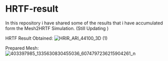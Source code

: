 # HRTF-result
In this repository i have shared some of the results that i have accumulated form the Mesh2HRTF Simulation. (Still Updating )

HRTF Result Obtained:
![HRIR_ARI_44100_3D (1)](https://github.com/abidshahriar/HRTF_-result/assets/64680295/32980442-b6a6-4cf2-8913-1f8c2191d661)

Prepared Mesh: 
![403397985_1335630830455036_6074797236215904261_n](https://github.com/abidshahriar/HRTF_-result/assets/64680295/18e9c891-93c7-4619-9370-0b20a1f56ce2)
